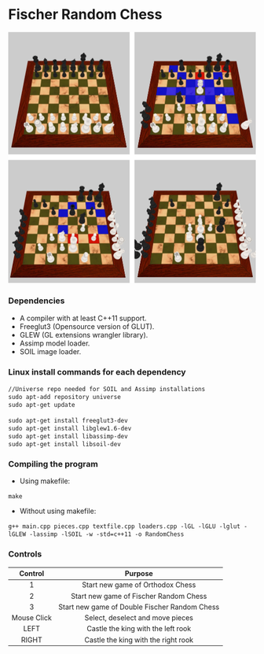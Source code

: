 # Fischer Random Chess

![screenshot](screenshot.jpg)

### Dependencies
- A compiler with at least C++11 support.
- Freeglut3 (Opensource version of GLUT).
- GLEW (GL extensions wrangler library).
- Assimp model loader.
- SOIL image loader.


### Linux install commands for each dependency
```
//Universe repo needed for SOIL and Assimp installations
sudo apt-add repository universe
sudo apt-get update

sudo apt-get install freeglut3-dev
sudo apt-get install libglew1.6-dev
sudo apt-get install libassimp-dev
sudo apt-get install libsoil-dev
```

### Compiling the program

- Using makefile:
```
make
```
- Without using makefile:
```
g++ main.cpp pieces.cpp textfile.cpp loaders.cpp -lGL -lGLU -lglut -lGLEW -lassimp -lSOIL -w -std=c++11 -o RandomChess
```



### Controls

|Control|Purpose|
|:-:|:-:|
|1 | Start new game of Orthodox Chess |
|2 | Start new game of Fischer Random Chess |
|3 | Start new game of Double Fischer Random Chess |
| Mouse Click | Select, deselect and move pieces |
|LEFT | Castle the king with the left rook |
|RIGHT | Castle the king with the right rook |
